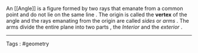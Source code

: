 An [[Angle]] is a figure formed by two rays that emanate from a common point and do not lie on the same line . The origin is called the **vertex** of the angle and the rays emanating from the origin are called *sides* or *arms* . The arms divide the entire plane into two parts , the *Interior* and the *exterior* . 


___
Tags : #geometry 